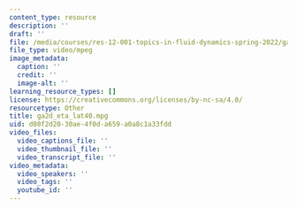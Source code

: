 ```yaml
---
content_type: resource
description: ''
draft: ''
file: /media/courses/res-12-001-topics-in-fluid-dynamics-spring-2022/ga2d_eta_lat40.mpg
file_type: video/mpeg
image_metadata:
  caption: ''
  credit: ''
  image-alt: ''
learning_resource_types: []
license: https://creativecommons.org/licenses/by-nc-sa/4.0/
resourcetype: Other
title: ga2d_eta_lat40.mpg
uid: d08f2d20-30ae-4f0d-a659-a0a8c1a33fdd
video_files:
  video_captions_file: ''
  video_thumbnail_file: ''
  video_transcript_file: ''
video_metadata:
  video_speakers: ''
  video_tags: ''
  youtube_id: ''
---
```

